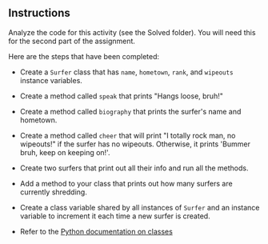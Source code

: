 ## Instructions

Analyze the code for this activity (see the Solved folder). You will need this for the second part of the assignment.

Here are the steps that have been completed:

* Create a `Surfer` class that has `name`, `hometown`, `rank`, and `wipeouts` instance variables.

* Create a method called `speak` that prints "Hangs loose, bruh!"

* Create a method called `biography` that prints the surfer's name and hometown.

* Create a method called `cheer` that will print "I totally rock man, no wipeouts!" if the surfer has no wipeouts. Otherwise, it prints 'Bummer bruh, keep on keeping on!'.

* Create two surfers that print out all their info and run all the methods.

* Add a method to your class that prints out how many surfers are currently shredding.

* Create a class variable shared by all instances of `Surfer` and an instance variable to increment it each time a new surfer is created.

* Refer to the [Python documentation on classes](https://docs.python.org/3/tutorial/classes.html)
